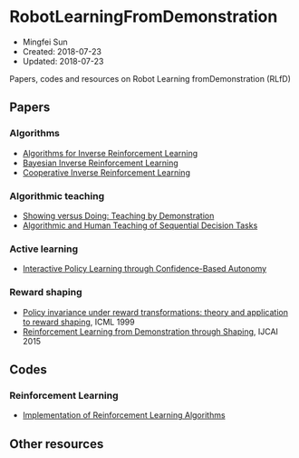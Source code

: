 # RobotLearningFromDemonstration
* Mingfei Sun
* Created: 2018-07-23
* Updated: 2018-07-23

Papers, codes and resources on Robot Learning fromDemonstration (RLfD)

## Papers

### Algorithms
* [Algorithms for Inverse Reinforcement Learning](https://ai.stanford.edu/~ang/papers/icml00-irl.pdf)
* [Bayesian Inverse Reinforcement Learning](https://www.aaai.org/Papers/IJCAI/2007/IJCAI07-416.pdf)
* [Cooperative Inverse Reinforcement Learning](https://people.eecs.berkeley.edu/~dhm/papers/CIRL_NIPS_16.pdf)

### Algorithmic teaching
* [Showing versus Doing: Teaching by Demonstration](https://papers.nips.cc/paper/6413-showing-versus-doing-teaching-by-demonstration.pdf)
* [Algorithmic and Human Teaching of Sequential Decision Tasks](https://pdfs.semanticscholar.org/551a/0949a520ae40e47d5979dbfb35aa94b4a6fc.pdf)

### Active learning
* [Interactive Policy Learning through Confidence-Based Autonomy](http://www.cs.cmu.edu/~mmv/papers/09jair-cba.pdf)

### Reward shaping
* [Policy invariance under reward transformations: theory and application to reward shaping](https://people.eecs.berkeley.edu/~pabbeel/cs287-fa09/readings/NgHaradaRussell-shaping-ICML1999.pdf), ICML 1999
* [Reinforcement Learning from Demonstration through Shaping](https://ijcai.org/Proceedings/15/Papers/472.pdf), IJCAI 2015

## Codes

### Reinforcement Learning
* [Implementation of Reinforcement Learning Algorithms](https://github.com/dennybritz/reinforcement-learning)


## Other resources
